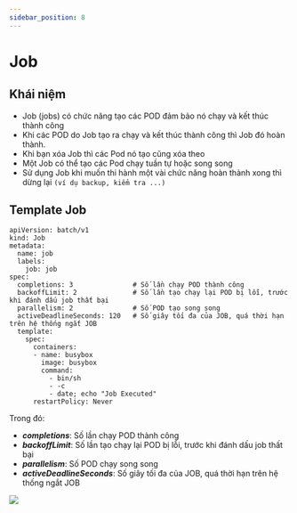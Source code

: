 ```yaml
---
sidebar_position: 8
---
```

# Job
## Khái niệm
- Job (jobs) có chức năng tạo các POD đảm bảo nó chạy và kết thúc thành công
- Khi các POD do Job tạo ra chạy và kết thúc thành công thì Job đó hoàn thành.
- Khi bạn xóa Job thì các Pod nó tạo cũng xóa theo
- Một Job có thể tạo các Pod chạy tuần tự hoặc song song
- Sử dụng Job khi muốn thi hành một vài chức năng hoàn thành xong thì dừng lại `(ví dụ backup, kiểm tra ...)`

## Template Job
```
apiVersion: batch/v1
kind: Job
metadata:
  name: job
  labels:
    job: job
spec:
  completions: 3               # Số lần chạy POD thành công
  backoffLimit: 2              # Số lần tạo chạy lại POD bị lỗi, trước khi đánh dấu job thất bại
  parallelism: 2               # Số POD tạo song song
  activeDeadlineSeconds: 120   # Số giây tối đa của JOB, quá thời hạn trên hệ thống ngắt JOB
  template:
    spec:
      containers:
      - name: busybox
        image: busybox
        command:
          - bin/sh
          - -c
          - date; echo "Job Executed"
      restartPolicy: Never
```

Trong đó:
- ***completions***: Số lần chạy POD thành công
- ***backoffLimit***: Số lần tạo chạy lại POD bị lỗi, trước khi đánh dấu job thất bại
- ***parallelism***: Số POD chạy song song
- ***activeDeadlineSeconds***: Số giây tối đa của JOB, quá thời hạn trên hệ thống ngắt JOB

![](https://raw.githubusercontent.com/xuanthulabnet/learn-kubernetes/master/imgs/kubernetes032.png)
